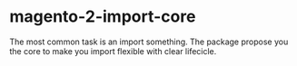 # magento-2-import-core
The most common task is an import something. The package propose you the core to make you import flexible with clear lifecicle.
